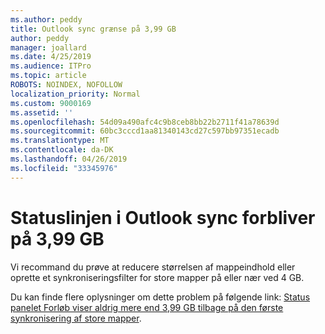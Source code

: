 ```yaml
---
ms.author: peddy
title: Outlook sync grænse på 3,99 GB
author: peddy
manager: joallard
ms.date: 4/25/2019
ms.audience: ITPro
ms.topic: article
ROBOTS: NOINDEX, NOFOLLOW
localization_priority: Normal
ms.custom: 9000169
ms.assetid: ''
ms.openlocfilehash: 54d09a490afc4c9b8ceb8bb22b2711f41a78639d
ms.sourcegitcommit: 60bc3cccd1aa81340143cd27c597bb97351ecadb
ms.translationtype: MT
ms.contentlocale: da-DK
ms.lasthandoff: 04/26/2019
ms.locfileid: "33345976"
---
```

# <a name="outlook-sync-status-bar-remains-at-399-gb"></a>Statuslinjen i Outlook sync forbliver på 3,99 GB
Vi recommand du prøve at reducere størrelsen af mappeindhold eller oprette et synkroniseringsfilter for store mapper på eller nær ved 4 GB.

Du kan finde flere oplysninger om dette problem på følgende link: [Status panelet Forløb viser aldrig mere end 3,99 GB tilbage på den første synkronisering af store mapper](https://support.microsoft.com/en-us/help/2738323/status-bar-progress-never-shows-more-than-3-99-gb-remaining-on-initial).